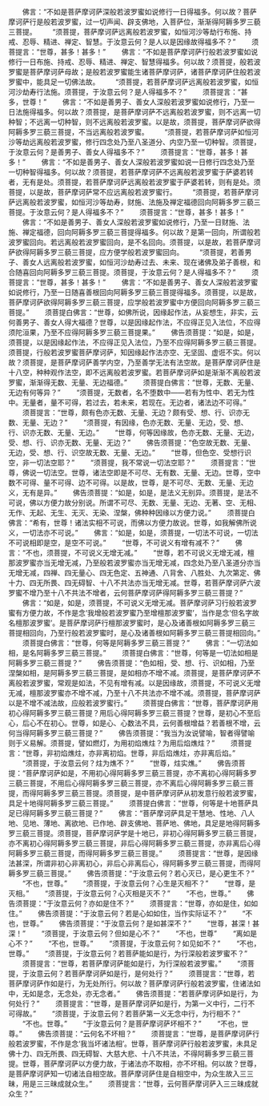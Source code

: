 <!-- { "loadSidebar": true } -->
　　佛言：“不如是菩萨摩诃萨深般若波罗蜜如说修行一日得福多。何以故？菩萨摩诃萨行是般若波罗蜜，过一切声闻、辟支佛地，入菩萨位，渐渐得阿耨多罗三藐三菩提。
　　“须菩提，菩萨摩诃萨远离般若波罗蜜，如恒河沙等劫行布施、持戒、忍辱、精进、禅定、智慧。于汝意云何？是人以是因缘故得福多不？”
　　须菩提言：“世尊，甚多！甚多！”
　　佛言：“不如是菩萨摩诃萨行般若波罗蜜如说修行一日布施、持戒、忍辱、精进、禅定、智慧得福多。何以故？须菩提，般若波罗蜜是菩萨摩诃萨母故；是般若波罗蜜能生诸菩萨摩诃萨，诸菩萨摩诃萨住般若波罗蜜中，能具足一切佛法故。
　　“须菩提，若菩萨摩诃萨远离般若波罗蜜，如恒河沙劫寿行法施。须菩提，于汝意云何？是人得福多不？”
　　须菩提言：“甚多，世尊！”
　　佛言：“不如是善男子、善女人深般若波罗蜜如说修行，乃至一日法施得福多。何以故？须菩提，是菩萨摩诃萨不远离般若波罗蜜，则不远离一切种智；不远离一切种智，则不远离般若波罗蜜。以是故，须菩提，菩萨摩诃萨欲得阿耨多罗三藐三菩提，不当远离般若波罗蜜。
　　“须菩提，若菩萨摩诃萨如恒河沙等劫远离般若波罗蜜，修行四念处乃至八圣道分、内空乃至一切种智。须菩提，于汝意云何？是善男子、善女人得福多不？”
　　须菩提言：“世尊，甚多！甚多！”
　　佛言：“不如是善男子、善女人深般若波罗蜜如说一日修行四念处乃至一切种智得福多。何以故？须菩提，若菩萨摩诃萨不远离般若波罗蜜于萨婆若转者，无有是处。须菩提，若菩萨摩诃萨远离般若波罗蜜于萨婆若转，则有是处。须菩提，以是故，菩萨摩诃萨常不应远离般若波罗蜜行。
　　“须菩提，若菩萨摩诃萨远离般若波罗蜜，如恒河沙等劫寿，财施、法施及禅定福德回向阿耨多罗三藐三菩提。于汝意云何？是人得福多不？”
　　须菩提言：“世尊，甚多！甚多！”
　　佛言：“不如是善男子、善女人深般若波罗蜜如说修行，乃至一日财施、法施、禅定福德，回向阿耨多罗三藐三菩提得福多。何以故？是第一回向，所谓般若波罗蜜回向。若远离般若波罗蜜回向，是不名回向。须菩提，以是故，若菩萨摩诃萨欲得阿耨多罗三藐三菩提，应方便学般若波罗蜜回向。
　　“须菩提，若善男子、善女人远离般若波罗蜜，如恒河沙劫寿过去、未来、现在诸佛及弟子善根，和合随喜回向阿耨多罗三藐三菩提。须菩提，于汝意云何？是人得福多不？”
　　须菩提言：“世尊，甚多！甚多！”
　　佛言：“不如是善男子、善女人深般若波罗蜜如说修行，乃至一日随喜善根回向阿耨多罗三藐三菩提得福多。须菩提，以是故，菩萨摩诃萨欲得阿耨多罗三藐三菩提，应学般若波罗蜜中方便回向阿耨多罗三藐三菩提。”
　　须菩提白佛言：“世尊，如佛所说，因缘起作法，从妄想生，非实，云何善男子、善女人得大福德？世尊，以是因缘起作法，不应得正见入法位，不应得须陀洹果，乃至不应得阿耨多罗三藐三菩提果。”
　　佛告须菩提：“如是，如是，须菩提，以是因缘起作法，不应得正见入法位，乃至不应得阿耨多罗三藐三菩提。须菩提，行般若波罗蜜菩萨摩诃萨，知因缘起作法亦空、无坚固、虚诳不实。何以故？须菩提，是菩萨摩诃萨善学内空，乃至善学无法有法空故。是菩萨摩诃萨住是十八空，种种观作法空，即不远离般若波罗蜜。若菩萨摩诃萨如是渐渐不离般若波罗蜜，渐渐得无数、无量、无边福德。”
　　须菩提白佛言：“世尊，无数、无量、无边有何等异？”
　　“须菩提，无数者，名不堕数中——若有为性中、若无为性中。无量者，量不可得，若过去，若未来，若现在。无边者，诸法边不可得。”
　　须菩提言：“世尊，颇有色亦无数、无量、无边？颇有受、想、行、识亦无数、无量、无边？”
　　“须菩提，有因缘，色亦无数、无量、无边，受、想、行、识亦无数、无量、无边。”
　　“世尊，何等因缘故，色亦无数、无量、无边，受、想、行、识亦无数、无量、无边？”
　　佛告须菩提：“色空故无数、无量、无边，受、想、行、识空故无数、无量、无边。”
　　“世尊，但色空、受想行识空，非一切法空耶？”
　　“须菩提，我不常说一切法空耶？”
　　须菩提言：“世尊，佛说一切法空。世尊，诸法空即是不可尽、无有数、无量、无边。世尊，空中数不可得、量不可得、边不可得。以是故，世尊，是不可尽、无数、无量、无边义，无有是异。”
　　佛告须菩提：“如是，如是，是法义无别异。须菩提，是法不可说，佛以方便力故分别说。所谓不可尽、无数、无量、无边、无著、空、无相、无作、无起、无生、无灭、无染、涅槃，佛种种因缘以方便力说。”
　　须菩提白佛言：“希有，世尊！诸法实相不可说，而佛以方便力故说。世尊，如我解佛所说义，一切法亦不可说。”
　　佛言：“如是，如是，须菩提，一切法不可说，一切法不可说相即是空，是空不可说。”
　　“世尊，不可说义有增有减不？”
　　佛言：“不也，须菩提，不可说义无增无减。”
　　“世尊，若不可说义无增无减，檀那波罗蜜亦当无增无减，乃至般若波罗蜜亦当无增无减，四念处乃至八圣道分亦当无增无减，四禅、四无量心、四无色定、五神通、八背舍、八胜处、九次第定、佛十力、四无所畏、四无碍智、十八不共法亦当无增无减。世尊，若菩萨摩诃萨六波罗蜜不增乃至十八不共法不增者，云何菩萨摩诃萨得阿耨多罗三藐三菩提？”
　　佛言：“如是，如是，须菩提，不可说义无增无减。菩萨摩诃萨习行般若波罗蜜有方便力故，不作是念‘我增般若波罗蜜乃至增檀那波罗蜜’，当作是念‘但名字故名檀那波罗蜜’。是菩萨摩诃萨行檀那波罗蜜时，是心及诸善根如阿耨多罗三藐三菩提相回向，乃至行般若波罗蜜时，是心及诸善根如阿耨多罗三藐三菩提相回向。”
　　须菩提白佛言：“世尊，何等是阿耨多罗三藐三菩提？”
　　佛言：“一切法如相，是名阿耨多罗三藐三菩提。”
　　须菩提白佛言：“世尊，何等是一切法如相是阿耨多罗三藐三菩提？”
　　佛告须菩提：“色如相，受、想、行、识如相，乃至涅槃如相，是阿耨多罗三藐三菩提，是如相亦不增不减。须菩提，是菩萨摩诃萨不离般若波罗蜜，常观是如法，不见有增有减。以是因缘故，须菩提，不可说义无增无减，檀那波罗蜜亦不增不减，乃至十八不共法亦不增不减。须菩提，菩萨摩诃萨以是不增不减法故，应般若波罗蜜行。”
　　须菩提白佛言：“世尊，菩萨摩诃萨用初心得阿耨多罗三藐三菩提？用后心得阿耨多罗三藐三菩提？世尊，是初心不至后心，后心不在初心。世尊，如是心、心数法不具，云何善根增益？若善根不增，云何当得阿耨多罗三藐三菩提？”
　　佛告须菩提：“我当为汝说譬喻，智者得譬喻则于义易解。须菩提，譬如燃灯，为用初焰燋炷？为用后焰燋炷？”
　　须菩提言：“世尊，非初焰燋炷，亦非离初焰。世尊，非后焰燋炷，亦非离后焰。”
　　“须菩提，于汝意云何？炷为燋不？”
　　“世尊，炷实燋。”
　　佛告须菩提：“菩萨摩诃萨如是，不用初心得阿耨多罗三藐三菩提，亦不离初心得阿耨多罗三藐三菩提，不用后心得阿耨多罗三藐三菩提，亦不离后心得阿耨多罗三藐三菩提，而得阿耨多罗三藐三菩提。须菩提，是中菩萨摩诃萨从初发意行般若波罗蜜，具足十地得阿耨多罗三藐三菩提。”
　　须菩提白佛言：“世尊，何等是十地菩萨具足已得阿耨多罗三藐三菩提？”
　　佛言：“菩萨摩诃萨具足干慧地、性地、八人地、见地、薄地、离欲地、已作地、辟支佛地、菩萨地、佛地，具足是地得阿耨多罗三藐三菩提。须菩提，菩萨摩诃萨学是十地已，非初心得阿耨多罗三藐三菩提，亦不离初心得阿耨多罗三藐三菩提，非后心得阿耨多罗三藐三菩提，亦非离后心得阿耨多罗三藐三菩提，而得阿耨多罗三藐三菩提。”
　　须菩提言：“世尊，是因缘法甚深，所谓非初心非离初心，非后心非离后心，得阿耨多罗三藐三菩提，而得阿耨多罗三藐三菩提。”
　　佛告须菩提：“于汝意云何？若心灭已，是心更生不？”
　　“不也，世尊。”
　　“须菩提，于汝意云何？心生是灭相不？”
　　“世尊，是灭相。”
　　“须菩提，于汝意云何？心灭相是灭不？”
　　“不也，世尊。”
　　佛告须菩提：“于汝意云何？亦如是住不？”
　　须菩提言：“世尊，亦如是住，如如住。”
　　佛告须菩提：“于汝意云何？若是心如如住，当作实际证不？”
　　“不也，世尊。”
　　佛告须菩提：“于汝意云何？是如甚深不？”
　　“世尊，甚深！甚深！”
　　“须菩提，于汝意云何？但如是心不？”
　　“不也，世尊”
　　“离如是心不？”
　　“不也，世尊。”
　　“须菩提，于汝意云何？如见如不？”
　　“不也，世尊。”
　　“须菩提，于汝意云何？若菩萨能如是行，为行深般若波罗蜜不？”
　　须菩提言：“世尊，若菩萨摩诃萨能如是行，为行深般若波罗蜜。”
　　“须菩提，于汝意云何？若菩萨摩诃萨如是行，是何处行？”
　　须菩提言：“世尊，若菩萨摩诃萨作如是行，为无处所行。何以故？菩萨摩诃萨行般若波罗蜜，住诸法如中，无如是念，无念处，亦无念者。”
　　佛告须菩提：“若菩萨摩诃萨如是行，为何处行？”
　　须菩提言：“世尊，是菩萨摩诃萨如是行，为第一义中行，二行不可得故。”
　　“须菩提，于汝意云何？若菩萨第一义无念中行，为行相不？”
　　“不也。世尊。”
　　“于汝意云何？是菩萨摩诃萨坏相不？”
　　“不也，世尊。”
　　佛告须菩提：“云何名不坏相？”
　　须菩提言：“世尊，是菩萨摩诃萨行般若波罗蜜，不作是念‘我当坏诸法相’。世尊，菩萨摩诃萨行般若波罗蜜，未具足佛十力、四无所畏、四无碍智、大慈大悲、十八不共法，不得阿耨多罗三藐三菩提。世尊，菩萨摩诃萨以方便力故，于诸法亦不取相，亦不坏相。何以故？世尊，是菩萨摩诃萨知一切诸法自相空故。菩萨摩诃萨住是自相空中，为众生故入三三昧，用是三三昧成就众生。”
　　须菩提言：“世尊，云何菩萨摩诃萨入三三昧成就众生？”
